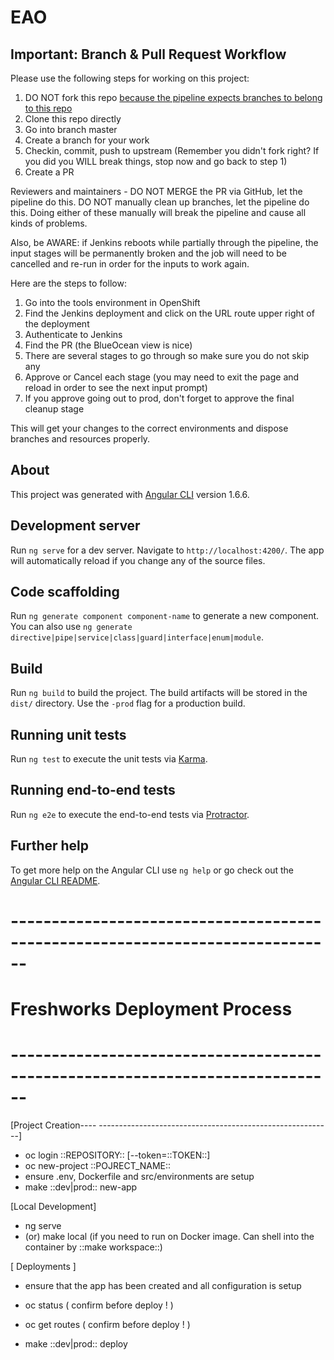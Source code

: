 # EAO

## Important: Branch & Pull Request Workflow

Please use the following steps for working on this project:

1. DO NOT fork this repo [because the pipeline expects branches to belong to this repo](https://github.com/BCDevOps/jenkins-pipeline-shared-lib/blob/master/src/bcgov/GitHubHelper.groovy)
2. Clone this repo directly
3. Go into branch master
4. Create a branch for your work
5. Checkin, commit, push to upstream (Remember you didn't fork right?  If you did you WILL break things, stop now and go back to step 1)
6. Create a PR

Reviewers and maintainers - DO NOT MERGE the PR via GitHub, let the pipeline do this.  DO NOT manually clean up branches, let the pipeline do this.  Doing either of these manually will break the pipeline and cause all kinds of problems.

Also, be AWARE: if Jenkins reboots while partially through the pipeline, the input stages will be permanently broken and the job will need to be cancelled and re-run in order for the inputs to work again.

Here are the steps to follow:

1. Go into the tools environment in OpenShift
2. Find the Jenkins deployment and click on the URL route upper right of the deployment
3. Authenticate to Jenkins
4. Find the PR (the BlueOcean view is nice)
5. There are several stages to go through so make sure you do not skip any
6. Approve or Cancel each stage (you may need to exit the page and reload in order to see the next input prompt)
7. If you approve going out to prod, don't forget to approve the final cleanup stage

This will get your changes to the correct environments and dispose branches and resources properly.

## About

This project was generated with [Angular CLI](https://github.com/angular/angular-cli) version 1.6.6.

## Development server

Run `ng serve` for a dev server. Navigate to `http://localhost:4200/`. The app will automatically reload if you change any of the source files.

## Code scaffolding

Run `ng generate component component-name` to generate a new component. You can also use `ng generate directive|pipe|service|class|guard|interface|enum|module`.

## Build

Run `ng build` to build the project. The build artifacts will be stored in the `dist/` directory. Use the `-prod` flag for a production build.

## Running unit tests

Run `ng test` to execute the unit tests via [Karma](https://karma-runner.github.io).

## Running end-to-end tests

Run `ng e2e` to execute the end-to-end tests via [Protractor](http://www.protractortest.org/).

## Further help

To get more help on the Angular CLI use `ng help` or go check out the [Angular CLI README](https://github.com/angular/angular-cli/blob/master/README.md).


# ------------------------------------------------------------------------------
# Freshworks Deployment Process
# ------------------------------------------------------------------------------

[Project Creation---- ----------------------------------------------------------]

- oc login ::REPOSITORY:: [--token=::TOKEN::]
- oc new-project ::POJRECT_NAME::
- ensure .env, Dockerfile and src/environments are setup
- make ::dev|prod:: new-app


[Local Development]

- ng serve
- (or) make local (if you need to run on Docker image. Can shell into the container by ::make workspace::) 


[ Deployments ]

- ensure that the app has been created and all configuration is setup
- oc status ( confirm before deploy ! )
- oc get routes ( confirm before deploy ! )

- make ::dev|prod:: deploy

